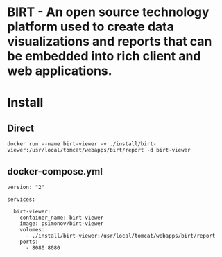 # BIRT - An open source technology platform used to create data visualizations and reports that can be embedded into rich client and web applications.

# Install

## Direct

    docker run --name birt-viewer -v ./install/birt-viewer:/usr/local/tomcat/webapps/birt/report -d birt-viewer

## docker-compose.yml

    version: "2"
    
    services:
    
      birt-viewer:
        container_name: birt-viewer
        image: psimonov/birt-viewer
        volumes:
          - ./install/birt-viewer:/usr/local/tomcat/webapps/birt/report
        ports:
          - 8080:8080